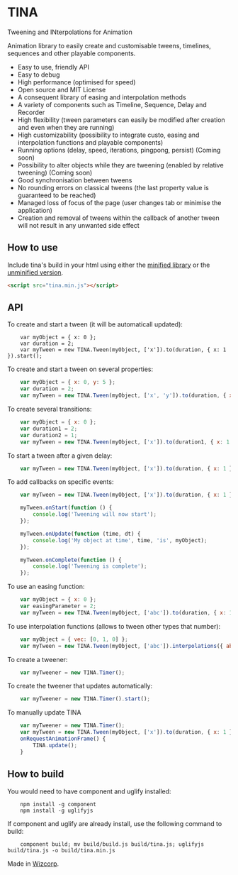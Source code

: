 # TINA

Tweening and INterpolations for Animation

Animation library to easily create and customisable tweens, timelines, sequences and other playable components.

* Easy to use, friendly API
* Easy to debug
* High performance (optimised for speed)
* Open source and MIT License
* A consequent library of easing and interpolation methods
* A variety of components such as Timeline, Sequence, Delay and Recorder
* High flexibility (tween parameters can easily be modified after creation and even when they are running)
* High customizability (possibility to integrate custo, easing and interpolation functions and playable components)
* Running options (delay, speed, iterations, pingpong, persist) (Coming soon)
* Possibility to alter objects while they are tweening (enabled by relative tweening) (Coming soon)
* Good synchronisation between tweens
* No rounding errors on classical tweens (the last property value is guaranteed to be reached)
* Managed loss of focus of the page (user changes tab or minimise the application)
* Creation and removal of tweens within the callback of another tween will not result in any unwanted side effect

## How to use

Include tina's build in your html using either the [minified library](https://raw.githubusercontent.com/Wizcorp/tina/master/build/tina.min.js) or the [unminified version](https://raw.githubusercontent.com/Wizcorp/tina/master/build/tina.js).

```html
<script src="tina.min.js"></script>
```

## API

To create and start a tween (it will be automaticall updated):
```
	var myObject = { x: 0 };
	var duration = 2;
	var myTween = new TINA.Tween(myObject, ['x']).to(duration, { x: 1 }).start();
```

To create and start a tween on several properties:
``` javascript
	var myObject = { x: 0, y: 5 };
	var duration = 2;
	var myTween = new TINA.Tween(myObject, ['x', 'y']).to(duration, { x: 1, y: 0 }).start();
```

To create several transitions:
``` javascript
	var myObject = { x: 0 };
	var duration1 = 2;
	var duration2 = 1;
	var myTween = new TINA.Tween(myObject, ['x']).to(duration1, { x: 1 }).to(duration2, { x: 2 }).start();
```

To start a tween after a given delay:
``` javascript
	var myTween = new TINA.Tween(myObject, ['x']).to(duration, { x: 1 }).delay(1);
```

To add callbacks on specific events:
``` javascript
	var myTween = new TINA.Tween(myObject, ['x']).to(duration, { x: 1 }).delay(1);

	myTween.onStart(function () {
		console.log('Tweening will now start');
	});

	myTween.onUpdate(function (time, dt) {
		console.log('My object at time', time, 'is', myObject);
	});

	myTween.onComplete(function () {
		console.log('Tweening is complete');
	});
```

To use an easing function:
``` javascript
	var myObject = { x: 0 };
	var easingParameter = 2;
	var myTween = new TINA.Tween(myObject, ['abc']).to(duration, { x: 1 }, 'elasticInOut', easingParameter).start();
```

To use interpolation functions (allows to tween other types that number):
``` javascript
	var myObject = { vec: [0, 1, 0] };
	var myTween = new TINA.Tween(myObject, ['abc']).interpolations({ abc: 'vector' }).to(duration, { vec: [0, 2, 1] }).start();
```

To create a tweener:
``` javascript
	var myTweener = new TINA.Timer();
```

To create the tweener that updates automatically:
``` javascript
	var myTweener = new TINA.Timer().start();
```

To manually update TINA
``` javascript
	var myTweener = new TINA.Timer();
	var myTween = new TINA.Tween(myObject, ['x']).to(duration, { x: 1 }).start();
	onRequestAnimationFrame() {
		TINA.update();
	}
```

## How to build
You would need to have component and uglify installed:

```
	npm install -g component
	npm install -g uglifyjs
```

If component and uglify are already install, use the following command to build:
```
	component build; mv build/build.js build/tina.js; uglifyjs build/tina.js -o build/tina.min.js
```

Made in [Wizcorp](http://www.wizcorp.jp).